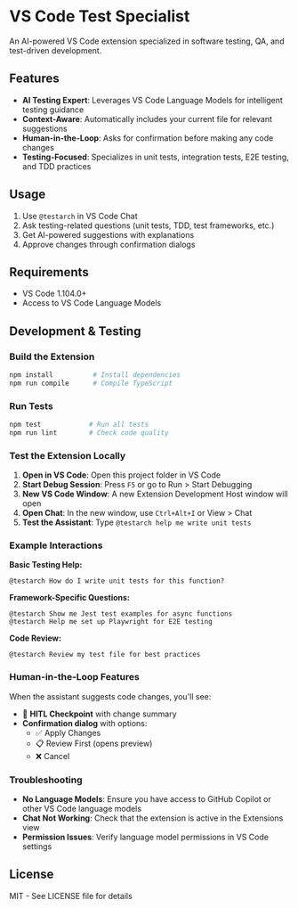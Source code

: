 # VS Code Test Specialist

An AI-powered VS Code extension specialized in software testing, QA, and test-driven development.

## Features

- **AI Testing Expert**: Leverages VS Code Language Models for intelligent testing guidance
- **Context-Aware**: Automatically includes your current file for relevant suggestions
- **Human-in-the-Loop**: Asks for confirmation before making any code changes
- **Testing-Focused**: Specializes in unit tests, integration tests, E2E testing, and TDD practices

## Usage

1. Use `@testarch` in VS Code Chat
2. Ask testing-related questions (unit tests, TDD, test frameworks, etc.)
3. Get AI-powered suggestions with explanations
4. Approve changes through confirmation dialogs

## Requirements

- VS Code 1.104.0+
- Access to VS Code Language Models

## Development & Testing

### Build the Extension

```bash
npm install          # Install dependencies
npm run compile      # Compile TypeScript
```

### Run Tests

```bash
npm test            # Run all tests
npm run lint        # Check code quality
```

### Test the Extension Locally

1. **Open in VS Code**: Open this project folder in VS Code
2. **Start Debug Session**: Press `F5` or go to Run > Start Debugging
3. **New VS Code Window**: A new Extension Development Host window will open
4. **Open Chat**: In the new window, use `Ctrl+Alt+I` or View > Chat
5. **Test the Assistant**: Type `@testarch help me write unit tests`

### Example Interactions

**Basic Testing Help:**

```text
@testarch How do I write unit tests for this function?
```

**Framework-Specific Questions:**

```text
@testarch Show me Jest test examples for async functions
@testarch Help me set up Playwright for E2E testing
```

**Code Review:**

```text
@testarch Review my test file for best practices
```

### Human-in-the-Loop Features

When the assistant suggests code changes, you'll see:

- 🤖 **HITL Checkpoint** with change summary
- **Confirmation dialog** with options:
  - ✅ Apply Changes
  - 📋 Review First (opens preview)
  - ❌ Cancel

### Troubleshooting

- **No Language Models**: Ensure you have access to GitHub Copilot or other VS Code language models
- **Chat Not Working**: Check that the extension is active in the Extensions view
- **Permission Issues**: Verify language model permissions in VS Code settings

## License

MIT - See LICENSE file for details
